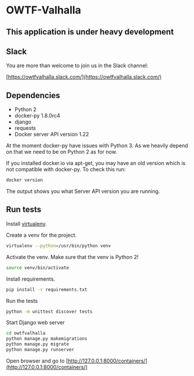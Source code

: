 # OWTF-Valhalla

## This application is under heavy development

## Slack

You are more than welcome to join us in the Slack channel:

[https://owtfvalhalla.slack.com/](https://owtfvalhalla.slack.com/)


## Dependencies
* Python 2
* docker-py 1.8.0rc4
* django
* requests
* Docker server API version 1.22

At the moment docker-py have issues with Python 3.
As we heavily depend on that we need to be on Python 2
as for now. 

If you installed docker.io via apt-get, you may have an old version which is not compatible with docker-py. To check this run:
```bash
docker version
```
The output shows you what Server API version you are running.

## Run tests

Install [virtualenv](https://virtualenv.pypa.io/en/latest/installation.html).

Create a venv for the project.

```bash
virtualenv --python=/usr/bin/python venv
```

Activate the venv.
Make sure that the venv is Python 2!

```bash
source venv/bin/activate
```

Install requirements.

```bash
pip install -r requirements.txt
```

Run the tests

```bash
python -m unittest discover tests
```

Start Django web server

```bash
cd owtfvalhalla
python manage.py makemigrations
python manage.py migrate
python manage.py runserver
```

Open browser and go to [http://127.0.0.1:8000/containers/](http://127.0.0.1:8000/containers/)

